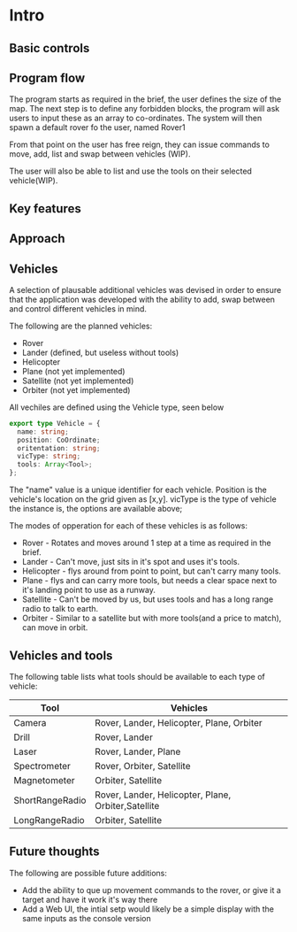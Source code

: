 # Intro

## Basic controls

## Program flow

The program starts as required in the brief, the user defines the size of the map.
The next step is to define any forbidden blocks, the program will ask users to
input these as an array to co-ordinates.
The system will then spawn a default rover fo the user, named Rover1

From that point on the user has free reign, they can issue commands to move, add,
list and swap between vehicles (WIP).

The user will also be able to list and use the tools on their selected vehicle(WIP).

## Key features

## Approach

## Vehicles

A selection of plausable additional vehicles was devised in order to ensure
that the application was developed with the ability to add, swap between and
control different vehicles in mind.

The following are the planned vehicles:

- Rover
- Lander (defined, but useless without tools)
- Helicopter
- Plane (not yet implemented)
- Satellite (not yet implemented)
- Orbiter (not yet implemented)

All vechiles are defined using the Vehicle type, seen below

```typescript
export type Vehicle = {
  name: string;
  position: CoOrdinate;
  oritentation: string;
  vicType: string;
  tools: Array<Tool>;
};
```

The "name" value is a unique identifier for each vehicle. Position is the
vehicle's location on the grid given as [x,y]. vicType is the type of
vehicle the instance is, the options are available above;

The modes of opperation for each of these vehicles is as follows:

- Rover - Rotates and moves around 1 step at a time as required in the brief.
- Lander - Can't move, just sits in it's spot and uses it's tools.
- Helicopter - flys around from point to point, but can't carry many tools.
- Plane - flys and can carry more tools, but needs a clear space next to it's landing point to use as a runway.
- Satellite - Can't be moved by us, but uses tools and has a long range radio to talk to earth.
- Orbiter - Similar to a satellite but with more tools(and a price to match), can move in orbit.

## Vehicles and tools

The following table lists what tools should be available to each type of vehicle:

| Tool            | Vehicles                                            |
| --------------- | --------------------------------------------------- |
| Camera          | Rover, Lander, Helicopter, Plane, Orbiter           |
| Drill           | Rover, Lander                                       |
| Laser           | Rover, Lander, Plane                                |
| Spectrometer    | Rover, Orbiter, Satellite                           |
| Magnetometer    | Orbiter, Satellite                                  |
| ShortRangeRadio | Rover, Lander, Helicopter, Plane, Orbiter,Satellite |
| LongRangeRadio  | Orbiter, Satellite                                  |

## Future thoughts

The following are possible future additions:

- Add the ability to que up movement commands to the rover, or give it a target and have it work it's way there
- Add a Web UI, the intial setp would likely be a simple display with the same inputs as the console version
